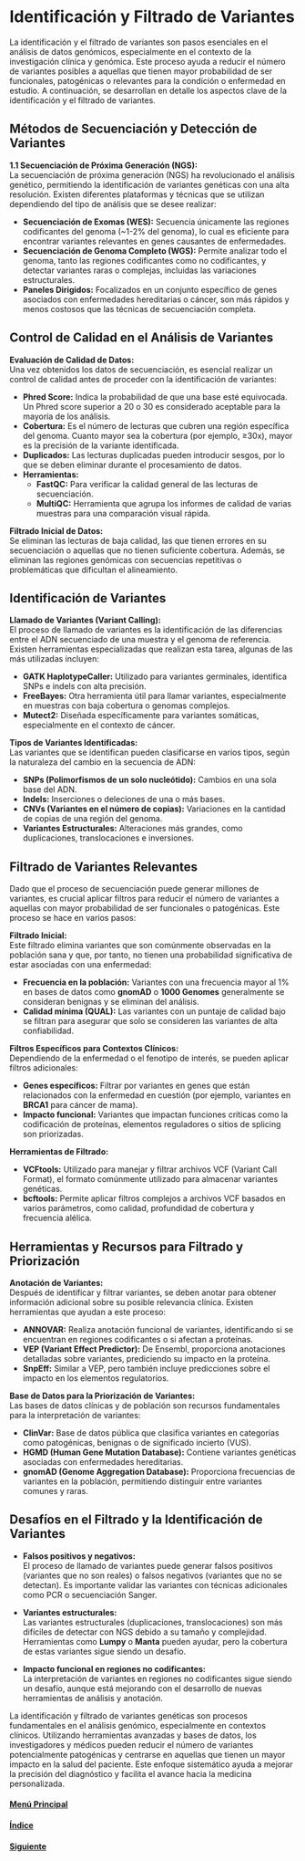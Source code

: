 # **Identificación y Filtrado de Variantes**  

La identificación y el filtrado de variantes son pasos esenciales en el análisis de datos genómicos, especialmente en el contexto de la investigación clínica y genómica. Este proceso ayuda a reducir el número de variantes posibles a aquellas que tienen mayor probabilidad de ser funcionales, patogénicas o relevantes para la condición o enfermedad en estudio. A continuación, se desarrollan en detalle los aspectos clave de la identificación y el filtrado de variantes.

## **Métodos de Secuenciación y Detección de Variantes**  

**1.1 Secuenciación de Próxima Generación (NGS):**  
La secuenciación de próxima generación (NGS) ha revolucionado el análisis genético, permitiendo la identificación de variantes genéticas con una alta resolución. Existen diferentes plataformas y técnicas que se utilizan dependiendo del tipo de análisis que se desee realizar:

- **Secuenciación de Exomas (WES):** Secuencia únicamente las regiones codificantes del genoma (~1-2% del genoma), lo cual es eficiente para encontrar variantes relevantes en genes causantes de enfermedades.
- **Secuenciación de Genoma Completo (WGS):** Permite analizar todo el genoma, tanto las regiones codificantes como no codificantes, y detectar variantes raras o complejas, incluidas las variaciones estructurales.
- **Paneles Dirigidos:** Focalizados en un conjunto específico de genes asociados con enfermedades hereditarias o cáncer, son más rápidos y menos costosos que las técnicas de secuenciación completa.

## **Control de Calidad en el Análisis de Variantes**  

**Evaluación de Calidad de Datos:**  
Una vez obtenidos los datos de secuenciación, es esencial realizar un control de calidad antes de proceder con la identificación de variantes:

- **Phred Score:** Indica la probabilidad de que una base esté equivocada. Un Phred score superior a 20 o 30 es considerado aceptable para la mayoría de los análisis.
- **Cobertura:** Es el número de lecturas que cubren una región específica del genoma. Cuanto mayor sea la cobertura (por ejemplo, ≥30x), mayor es la precisión de la variante identificada.
- **Duplicados:** Las lecturas duplicadas pueden introducir sesgos, por lo que se deben eliminar durante el procesamiento de datos.
- **Herramientas:**  
  - **FastQC:** Para verificar la calidad general de las lecturas de secuenciación.
  - **MultiQC:** Herramienta que agrupa los informes de calidad de varias muestras para una comparación visual rápida.

**Filtrado Inicial de Datos:**  
Se eliminan las lecturas de baja calidad, las que tienen errores en su secuenciación o aquellas que no tienen suficiente cobertura. Además, se eliminan las regiones genómicas con secuencias repetitivas o problemáticas que dificultan el alineamiento.

## **Identificación de Variantes**  

**Llamado de Variantes (Variant Calling):**  
El proceso de llamado de variantes es la identificación de las diferencias entre el ADN secuenciado de una muestra y el genoma de referencia. Existen herramientas especializadas que realizan esta tarea, algunas de las más utilizadas incluyen:

- **GATK HaplotypeCaller:** Utilizado para variantes germinales, identifica SNPs e indels con alta precisión.
- **FreeBayes:** Otra herramienta útil para llamar variantes, especialmente en muestras con baja cobertura o genomas complejos.
- **Mutect2:** Diseñada específicamente para variantes somáticas, especialmente en el contexto de cáncer.
  
**Tipos de Variantes Identificadas:**  
Las variantes que se identifican pueden clasificarse en varios tipos, según la naturaleza del cambio en la secuencia de ADN:
- **SNPs (Polimorfismos de un solo nucleótido):** Cambios en una sola base del ADN.
- **Indels:** Inserciones o deleciones de una o más bases.
- **CNVs (Variantes en el número de copias):** Variaciones en la cantidad de copias de una región del genoma.
- **Variantes Estructurales:** Alteraciones más grandes, como duplicaciones, translocaciones e inversiones.

## **Filtrado de Variantes Relevantes**  

Dado que el proceso de secuenciación puede generar millones de variantes, es crucial aplicar filtros para reducir el número de variantes a aquellas con mayor probabilidad de ser funcionales o patogénicas. Este proceso se hace en varios pasos:

**Filtrado Inicial:**  
Este filtrado elimina variantes que son comúnmente observadas en la población sana y que, por tanto, no tienen una probabilidad significativa de estar asociadas con una enfermedad:
- **Frecuencia en la población:** Variantes con una frecuencia mayor al 1% en bases de datos como **gnomAD** o **1000 Genomes** generalmente se consideran benignas y se eliminan del análisis.
- **Calidad mínima (QUAL):** Las variantes con un puntaje de calidad bajo se filtran para asegurar que solo se consideren las variantes de alta confiabilidad.

**Filtros Específicos para Contextos Clínicos:**  
Dependiendo de la enfermedad o el fenotipo de interés, se pueden aplicar filtros adicionales:
- **Genes específicos:** Filtrar por variantes en genes que están relacionados con la enfermedad en cuestión (por ejemplo, variantes en **BRCA1** para cáncer de mama).
- **Impacto funcional:** Variantes que impactan funciones críticas como la codificación de proteínas, elementos reguladores o sitios de splicing son priorizadas.

**Herramientas de Filtrado:**
- **VCFtools:** Utilizado para manejar y filtrar archivos VCF (Variant Call Format), el formato comúnmente utilizado para almacenar variantes genéticas.
- **bcftools:** Permite aplicar filtros complejos a archivos VCF basados en varios parámetros, como calidad, profundidad de cobertura y frecuencia alélica.

## **Herramientas y Recursos para Filtrado y Priorización**  

**Anotación de Variantes:**  
Después de identificar y filtrar variantes, se deben anotar para obtener información adicional sobre su posible relevancia clínica. Existen herramientas que ayudan a este proceso:
- **ANNOVAR:** Realiza anotación funcional de variantes, identificando si se encuentran en regiones codificantes o si afectan a proteínas.
- **VEP (Variant Effect Predictor):** De Ensembl, proporciona anotaciones detalladas sobre variantes, prediciendo su impacto en la proteína.
- **SnpEff:** Similar a VEP, pero también incluye predicciones sobre el impacto en los elementos regulatorios.

**Base de Datos para la Priorización de Variantes:**  
Las bases de datos clínicas y de población son recursos fundamentales para la interpretación de variantes:
- **ClinVar:** Base de datos pública que clasifica variantes en categorías como patogénicas, benignas o de significado incierto (VUS).
- **HGMD (Human Gene Mutation Database):** Contiene variantes genéticas asociadas con enfermedades hereditarias.
- **gnomAD (Genome Aggregation Database):** Proporciona frecuencias de variantes en la población, permitiendo distinguir entre variantes comunes y raras.

## **Desafíos en el Filtrado y la Identificación de Variantes**  

- **Falsos positivos y negativos:**  
  El proceso de llamado de variantes puede generar falsos positivos (variantes que no son reales) o falsos negativos (variantes que no se detectan). Es importante validar las variantes con técnicas adicionales como PCR o secuenciación Sanger.
  
- **Variantes estructurales:**  
  Las variantes estructurales (duplicaciones, translocaciones) son más difíciles de detectar con NGS debido a su tamaño y complejidad. Herramientas como **Lumpy** o **Manta** pueden ayudar, pero la cobertura de estas variantes sigue siendo un desafío.

- **Impacto funcional en regiones no codificantes:**  
  La interpretación de variantes en regiones no codificantes sigue siendo un desafío, aunque está mejorando con el desarrollo de nuevas herramientas de análisis y anotación.

La identificación y filtrado de variantes genéticas son procesos fundamentales en el análisis genómico, especialmente en contextos clínicos. Utilizando herramientas avanzadas y bases de datos, los investigadores y médicos pueden reducir el número de variantes potencialmente patogénicas y centrarse en aquellas que tienen un mayor impacto en la salud del paciente. Este enfoque sistemático ayuda a mejorar la precisión del diagnóstico y facilita el avance hacia la medicina personalizada.

#### [Menú Principal](../../index.md)
#### [Índice](./index.md)
#### [Siguiente](./03_interpretacion.md)